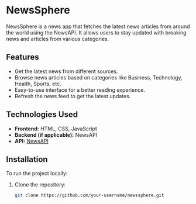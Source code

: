 # NewsSphere

NewsSphere is a news app that fetches the latest news articles from around the world using the NewsAPI. It allows users to stay updated with breaking news and articles from various categories.

## Features

- Get the latest news from different sources.
- Browse news articles based on categories like Business, Technology, Health, Sports, etc.
- Easy-to-use interface for a better reading experience.
- Refresh the news feed to get the latest updates.

## Technologies Used

- **Frontend:** HTML, CSS, JavaScript
- **Backend (if applicable):** NewsAPI
- **API:** [NewsAPI](https://newsapi.org/)

## Installation

To run the project locally:

1. Clone the repository:

   ```bash
   git clone https://github.com/your-username/newssphere.git
